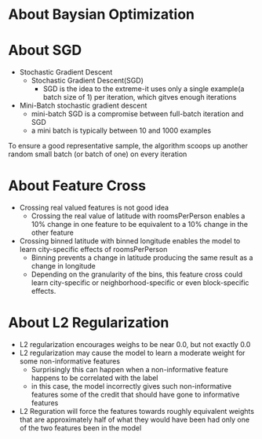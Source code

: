 # About Baysian Optimization
<!-- TODO -->

# About SGD
- Stochastic Gradient Descent
  - Stochastic Gradient Descent(SGD)
    - SGD is the idea to the extreme-it uses only a single example(a batch size of 1) per iteration, which gitves enough iterations
- Mini-Batch stochastic gradient descent
  - mini-batch SGD is a compromise between full-batch iteration and SGD
  - a mini batch is typically between 10 and 1000 examples

To ensure a good representative sample, the algorithm scoops up another random small batch (or batch of one) on every iteration

# About Feature Cross
- Crossing real valued features is not good idea
  - Crossing the real value of latitude with roomsPerPerson enables a 10% change in one feature to be equivalent to a 10% change in the other feature
- Crossing binned latitude with binned longitude enables the model to learn city-specific effects of roomsPerPerson
  - Binning prevents a change in latitude producing the same result as a change in longitude
  - Depending on the granularity of the bins, this feature cross could learn city-specific or neighborhood-specific or even block-specific effects.

# About L2 Regularization
- L2 regularization encourages weighs to be near 0.0, but not exactly 0.0
- L2 regularization may cause the model to learn a moderate weight for some non-informative features
  - Surprisingly this can happen when a non-informative feature happens to be correlated with the label
  - in this case, the model incorrectly gives such non-informative features some of the credit that should have gone to informative features
- L2 Reguration will force the features towards roughly equivalent weights that are approximately half of what they would have been had only one of the two features been in the model
